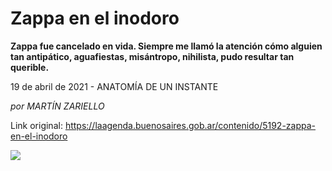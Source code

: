 # Zappa en el inodoro

**Zappa fue cancelado en vida. Siempre me llamó la atención cómo alguien tan antipático, aguafiestas, misántropo, nihilista, pudo resultar tan querible.**

19 de abril de 2021 - ANATOMÍA DE UN INSTANTE

_por MARTÍN ZARIELLO_

Link original: https://laagenda.buenosaires.gob.ar/contenido/5192-zappa-en-el-inodoro



![](https://cdn.flowlikemusic.com/files/images/46749/ba545684-6831-4783-acd8-2e388293fd47.jpeg)



